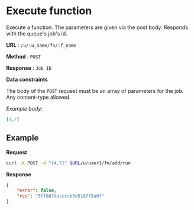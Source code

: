 # Execute function

Execute a function. The parameters are given via the post body. Responds with the queue's job's id.

**URL** : `/u/:u_name/fn/:f_name`

**Method** : `POST`

**Response** : `Job ID`

**Data constraints**

The body of the `POST` request must be an array of parameters for the job. Any content-type allowed. 

*Example body:* 
```json
[4,7]
```

## Example
**Request**
```bash
curl -X POST -d "[4,7]" $URL/u/user1/fn/add/run
```

**Response**
```json
{
    "error": false,
    "res": "5ff867daccccb5e5167f5a0f"
}
```
